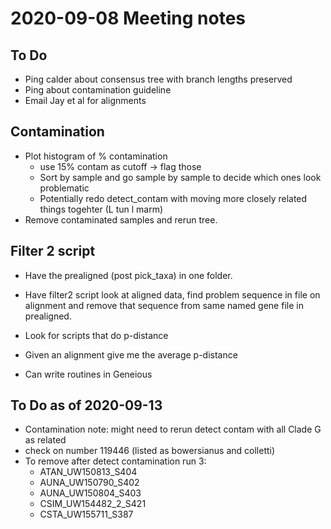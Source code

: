 # 2020-09-08 Meeting notes
## To Do
* Ping calder about consensus tree with branch lengths preserved
* Ping about contamination guideline
* Email Jay et al for alignments

## Contamination

* Plot histogram of % contamination
	* use 15% contam as cutoff -> flag those
	* Sort by sample and go sample by sample to decide which ones look problematic
	* Potentially redo detect_contam with moving more closely related things togehter (L tun l marm)
* Remove contaminated samples and rerun tree.


## Filter 2 script

* Have the prealigned (post pick_taxa) in one folder.
* Have filter2 script look at aligned data, find problem sequence in file on alignment and remove that sequence from same named gene file in prealigned.

* Look for scripts that do p-distance
* Given an alignment give me the average p-distance
* Can write routines in Geneious

## To Do as of 2020-09-13

* Contamination note: might need to rerun detect contam with all Clade G as related
* check on number 119446 (listed as bowersianus and colletti)
* To remove after detect contamination run 3:
	* ATAN_UW150813_S404
	* AUNA_UW150790_S402
	* AUNA_UW150804_S403
	* CSIM_UW154482_2_S421
	* CSTA_UW155711_S387
